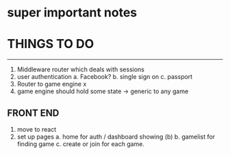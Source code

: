 # super important notes

# THINGS TO DO
---

1. Middleware router which deals with sessions
2. user authentication
    a. Facebook?
    b. single sign on
    c. passport
3. Router to game engine x
4. game engine should hold some state -> generic to any game

## FRONT END

1. move to react
2. set up pages
    a. home for auth / dashboard showing (b)
    b. gamelist for finding game
    c. create or join for each game.  
